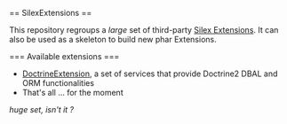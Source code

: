 == SilexExtensions ==


This repository regroups a _large_ set of third-party [Silex Extensions](http://silex-project.org/doc/extensions.html).
It can also be used as a skeleton to build new phar Extensions.


=== Available extensions ===

* [DoctrineExtension](http://readthedocs.org/projects/silex-doctrine-extensions/), a set of services that provide Doctrine2 DBAL and ORM functionalities
* That's all ... for the moment

_huge set, isn't it ?_
